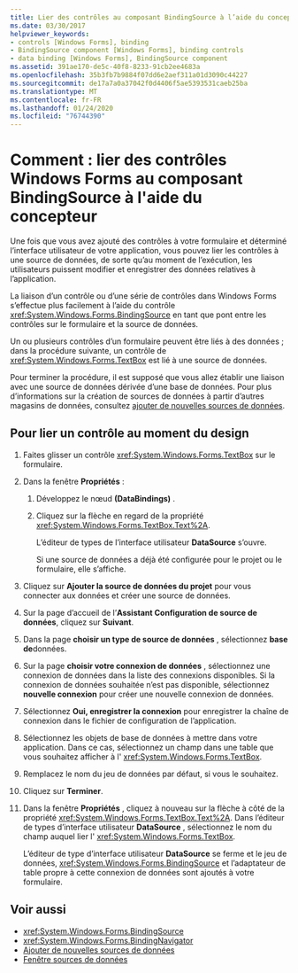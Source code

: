 ```yaml
---
title: Lier des contrôles au composant BindingSource à l’aide du concepteur
ms.date: 03/30/2017
helpviewer_keywords:
- controls [Windows Forms], binding
- BindingSource component [Windows Forms], binding controls
- data binding [Windows Forms], BindingSource component
ms.assetid: 391ae170-de5c-40f8-8233-91cb2ee4683a
ms.openlocfilehash: 35b3fb7b9884f07dd6e2aef311a01d3090c44227
ms.sourcegitcommit: de17a7a0a37042f0d4406f5ae5393531caeb25ba
ms.translationtype: MT
ms.contentlocale: fr-FR
ms.lasthandoff: 01/24/2020
ms.locfileid: "76744390"
---
```

# <a name="how-to-bind-windows-forms-controls-with-the-bindingsource-component-using-the-designer"></a>Comment : lier des contrôles Windows Forms au composant BindingSource à l'aide du concepteur
Une fois que vous avez ajouté des contrôles à votre formulaire et déterminé l’interface utilisateur de votre application, vous pouvez lier les contrôles à une source de données, de sorte qu’au moment de l’exécution, les utilisateurs puissent modifier et enregistrer des données relatives à l’application.

 La liaison d’un contrôle ou d’une série de contrôles dans Windows Forms s’effectue plus facilement à l’aide du contrôle <xref:System.Windows.Forms.BindingSource> en tant que pont entre les contrôles sur le formulaire et la source de données.

 Un ou plusieurs contrôles d’un formulaire peuvent être liés à des données ; dans la procédure suivante, un contrôle de <xref:System.Windows.Forms.TextBox> est lié à une source de données.

 Pour terminer la procédure, il est supposé que vous allez établir une liaison avec une source de données dérivée d’une base de données. Pour plus d’informations sur la création de sources de données à partir d’autres magasins de données, consultez [ajouter de nouvelles sources de données](/visualstudio/data-tools/add-new-data-sources).

## <a name="to-bind-a-control-at-design-time"></a>Pour lier un contrôle au moment du design

1. Faites glisser un contrôle <xref:System.Windows.Forms.TextBox> sur le formulaire.

2. Dans la fenêtre **Propriétés** :

    1. Développez le nœud **(DataBindings)** .

    2. Cliquez sur la flèche en regard de la propriété <xref:System.Windows.Forms.TextBox.Text%2A>.

         L’éditeur de types de l’interface utilisateur **DataSource** s’ouvre.

         Si une source de données a déjà été configurée pour le projet ou le formulaire, elle s’affiche.

3. Cliquez sur **Ajouter la source de données du projet** pour vous connecter aux données et créer une source de données.

4. Sur la page d’accueil de l’**Assistant Configuration de source de données**, cliquez sur **Suivant**.

5. Dans la page **choisir un type de source de données** , sélectionnez **base de**données.

6. Sur la page **choisir votre connexion de données** , sélectionnez une connexion de données dans la liste des connexions disponibles. Si la connexion de données souhaitée n’est pas disponible, sélectionnez **nouvelle connexion** pour créer une nouvelle connexion de données.

7. Sélectionnez **Oui, enregistrer la connexion** pour enregistrer la chaîne de connexion dans le fichier de configuration de l’application.

8. Sélectionnez les objets de base de données à mettre dans votre application. Dans ce cas, sélectionnez un champ dans une table que vous souhaitez afficher à l' <xref:System.Windows.Forms.TextBox>.

9. Remplacez le nom du jeu de données par défaut, si vous le souhaitez.

10. Cliquez sur **Terminer**.

11. Dans la fenêtre **Propriétés** , cliquez à nouveau sur la flèche à côté de la propriété <xref:System.Windows.Forms.TextBox.Text%2A>. Dans l’éditeur de types d’interface utilisateur **DataSource** , sélectionnez le nom du champ auquel lier l' <xref:System.Windows.Forms.TextBox>.

     L’éditeur de type d’interface utilisateur **DataSource** se ferme et le jeu de données, <xref:System.Windows.Forms.BindingSource> et l’adaptateur de table propre à cette connexion de données sont ajoutés à votre formulaire.

## <a name="see-also"></a>Voir aussi

- <xref:System.Windows.Forms.BindingSource>
- <xref:System.Windows.Forms.BindingNavigator>
- [Ajouter de nouvelles sources de données](/visualstudio/data-tools/add-new-data-sources)
- [Fenêtre sources de données](https://docs.microsoft.com/previous-versions/visualstudio/visual-studio-2013/6ckyxa83(v=vs.120))

